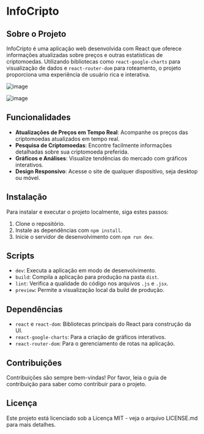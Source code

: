 # InfoCripto

## Sobre o Projeto
InfoCripto é uma aplicação web desenvolvida com React que oferece informações atualizadas sobre preços e outras estatísticas de criptomoedas. Utilizando bibliotecas como `react-google-charts` para visualização de dados e `react-router-dom` para roteamento, o projeto proporciona uma experiência de usuário rica e interativa.

![image](https://github.com/dasilvabonfim/Criptomoeda/assets/112987011/610fd276-c706-4304-9fa7-1976f6cb8e42)

![image](https://github.com/dasilvabonfim/Criptomoeda/assets/112987011/15da2b9d-6215-4849-968f-0137d5cc2bc3)



## Funcionalidades
- **Atualizações de Preços em Tempo Real**: Acompanhe os preços das criptomoedas atualizados em tempo real.
- **Pesquisa de Criptomoedas**: Encontre facilmente informações detalhadas sobre sua criptomoeda preferida.
- **Gráficos e Análises**: Visualize tendências do mercado com gráficos interativos.
- **Design Responsivo**: Acesse o site de qualquer dispositivo, seja desktop ou móvel.

## Instalação
Para instalar e executar o projeto localmente, siga estes passos:
1. Clone o repositório.
2. Instale as dependências com `npm install`.
3. Inicie o servidor de desenvolvimento com `npm run dev`.

## Scripts
- `dev`: Executa a aplicação em modo de desenvolvimento.
- `build`: Compila a aplicação para produção na pasta `dist`.
- `lint`: Verifica a qualidade do código nos arquivos `.js` e `.jsx`.
- `preview`: Permite a visualização local da build de produção.

## Dependências
- `react` e `react-dom`: Bibliotecas principais do React para construção da UI.
- `react-google-charts`: Para a criação de gráficos interativos.
- `react-router-dom`: Para o gerenciamento de rotas na aplicação.

## Contribuições
Contribuições são sempre bem-vindas! Por favor, leia o guia de contribuição para saber como contribuir para o projeto.

## Licença
Este projeto está licenciado sob a Licença MIT - veja o arquivo LICENSE.md para mais detalhes.
